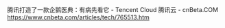 

腾讯打造了一款企鹅医典：有病先看它 - Tencent Cloud 腾讯云 - cnBeta.COM
https://www.cnbeta.com/articles/tech/765513.htm
